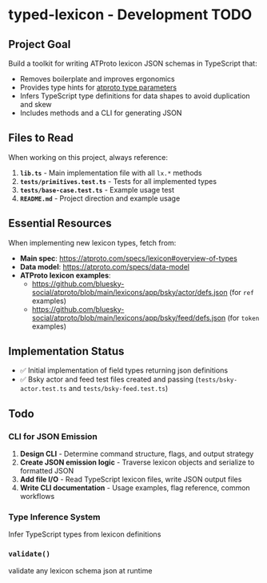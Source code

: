 # typed-lexicon - Development TODO

## Project Goal

Build a toolkit for writing ATProto lexicon JSON schemas in TypeScript that:

- Removes boilerplate and improves ergonomics
- Provides type hints for
  [atproto type parameters](https://atproto.com/specs/lexicon#overview-of-types)
- Infers TypeScript type definitions for data shapes to avoid duplication and
  skew
- Includes methods and a CLI for generating JSON

## Files to Read

When working on this project, always reference:

1. **`lib.ts`** - Main implementation file with all `lx.*` methods
2. **`tests/primitives.test.ts`** - Tests for all implemented types
3. **`tests/base-case.test.ts`** - Example usage test
4. **`README.md`** - Project direction and example usage

## Essential Resources

When implementing new lexicon types, fetch from:

- **Main spec**: https://atproto.com/specs/lexicon#overview-of-types
- **Data model**: https://atproto.com/specs/data-model
- **ATProto lexicon examples**:
  - https://github.com/bluesky-social/atproto/blob/main/lexicons/app/bsky/actor/defs.json
    (for `ref` examples)
  - https://github.com/bluesky-social/atproto/blob/main/lexicons/app/bsky/feed/defs.json
    (for `token` examples)

## Implementation Status

- ✅ Initial implementation of field types returning json definitions
- ✅ Bsky actor and feed test files created and passing
  (`tests/bsky-actor.test.ts` and `tests/bsky-feed.test.ts`)

## Todo

### CLI for JSON Emission

1. **Design CLI** - Determine command structure, flags, and output strategy
2. **Create JSON emission logic** - Traverse lexicon objects and serialize to
   formatted JSON
3. **Add file I/O** - Read TypeScript lexicon files, write JSON output files
4. **Write CLI documentation** - Usage examples, flag reference, common
   workflows

### Type Inference System

Infer TypeScript types from lexicon definitions

### `validate()`

validate any lexicon schema json at runtime
